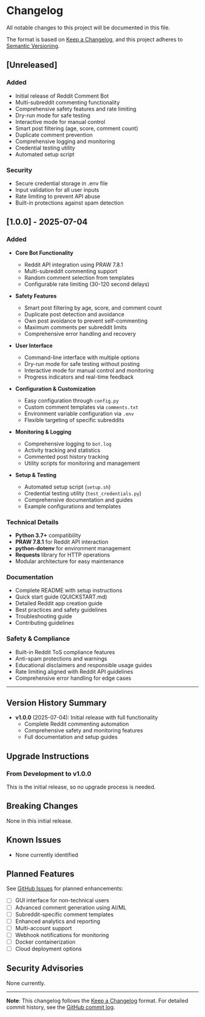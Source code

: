 # Changelog

All notable changes to this project will be documented in this file.

The format is based on [Keep a Changelog](https://keepachangelog.com/en/1.0.0/),
and this project adheres to [Semantic Versioning](https://semver.org/spec/v2.0.0.html).

## [Unreleased]

### Added
- Initial release of Reddit Comment Bot
- Multi-subreddit commenting functionality
- Comprehensive safety features and rate limiting
- Dry-run mode for safe testing
- Interactive mode for manual control
- Smart post filtering (age, score, comment count)
- Duplicate comment prevention
- Comprehensive logging and monitoring
- Credential testing utility
- Automated setup script

### Security
- Secure credential storage in .env file
- Input validation for all user inputs
- Rate limiting to prevent API abuse
- Built-in protections against spam detection

## [1.0.0] - 2025-07-04

### Added
- **Core Bot Functionality**
  - Reddit API integration using PRAW 7.8.1
  - Multi-subreddit commenting support
  - Random comment selection from templates
  - Configurable rate limiting (30-120 second delays)
  
- **Safety Features**
  - Smart post filtering by age, score, and comment count
  - Duplicate post detection and avoidance
  - Own post avoidance to prevent self-commenting
  - Maximum comments per subreddit limits
  - Comprehensive error handling and recovery
  
- **User Interface**
  - Command-line interface with multiple options
  - Dry-run mode for safe testing without posting
  - Interactive mode for manual control and monitoring
  - Progress indicators and real-time feedback
  
- **Configuration & Customization**
  - Easy configuration through `config.py`
  - Custom comment templates via `comments.txt`
  - Environment variable configuration via `.env`
  - Flexible targeting of specific subreddits
  
- **Monitoring & Logging**
  - Comprehensive logging to `bot.log`
  - Activity tracking and statistics
  - Commented post history tracking
  - Utility scripts for monitoring and management
  
- **Setup & Testing**
  - Automated setup script (`setup.sh`)
  - Credential testing utility (`test_credentials.py`)
  - Comprehensive documentation and guides
  - Example configurations and templates

### Technical Details
- **Python 3.7+** compatibility
- **PRAW 7.8.1** for Reddit API interaction
- **python-dotenv** for environment management
- **Requests** library for HTTP operations
- Modular architecture for easy maintenance

### Documentation
- Complete README with setup instructions
- Quick start guide (QUICKSTART.md)
- Detailed Reddit app creation guide
- Best practices and safety guidelines
- Troubleshooting guide
- Contributing guidelines

### Safety & Compliance
- Built-in Reddit ToS compliance features
- Anti-spam protections and warnings
- Educational disclaimers and responsible usage guides
- Rate limiting aligned with Reddit API guidelines
- Comprehensive error handling for edge cases

---

## Version History Summary

- **v1.0.0** (2025-07-04): Initial release with full functionality
  - Complete Reddit commenting automation
  - Comprehensive safety and monitoring features
  - Full documentation and setup guides

## Upgrade Instructions

### From Development to v1.0.0
This is the initial release, so no upgrade process is needed.

## Breaking Changes

None in this initial release.

## Known Issues

- None currently identified

## Planned Features

See [GitHub Issues](https://github.com/yourusername/Reddit-Comment-Bot/issues) for planned enhancements:

- [ ] GUI interface for non-technical users
- [ ] Advanced comment generation using AI/ML
- [ ] Subreddit-specific comment templates
- [ ] Enhanced analytics and reporting
- [ ] Multi-account support
- [ ] Webhook notifications for monitoring
- [ ] Docker containerization
- [ ] Cloud deployment options

## Security Advisories

None currently.

---

**Note**: This changelog follows the [Keep a Changelog](https://keepachangelog.com/) format. For detailed commit history, see the [GitHub commit log](https://github.com/yourusername/Reddit-Comment-Bot/commits).
